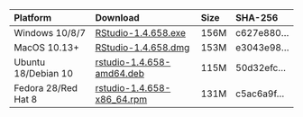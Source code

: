 
| Platform            | Download                                                                                                                                                              | Size | SHA-256                                                                                                              |
| :------------------ | :-------------------------------------------------------------------------------------------------------------------------------------------------------------------- | :--- | :------------------------------------------------------------------------------------------------------------------- |
| Windows 10/8/7      | <a href="https://s3.amazonaws.com/rstudio-ide-build/desktop/windows/RStudio-1.4.658.exe"><i class="fa fa-download"></i> RStudio-1.4.658.exe</a>                       | 156M | <span class="sha256" data-sha256="c627e880c4cf46dc174dfa28b85d52252c7bc83faede5151c15abca0a0003496">c627e880…</span> |
| MacOS 10.13+        | <a href="https://s3.amazonaws.com/rstudio-ide-build/desktop/macos/RStudio-1.4.658.dmg"><i class="fa fa-download"></i> RStudio-1.4.658.dmg</a>                         | 153M | <span class="sha256" data-sha256="e3043e9825ef0008804def5b87b9a860cb90758385116328ecbc4540fef35c95">e3043e98…</span> |
| Ubuntu 18/Debian 10 | <a href="https://s3.amazonaws.com/rstudio-ide-build/desktop/bionic/amd64/rstudio-1.4.658-amd64.deb"><i class="fa fa-download"></i> rstudio-1.4.658-amd64.deb</a>      | 115M | <span class="sha256" data-sha256="50d32efc91e685efbb33a25984baf7f7a92ce9496361c5bdb5a6778564829560">50d32efc…</span> |
| Fedora 28/Red Hat 8 | <a href="https://s3.amazonaws.com/rstudio-ide-build/desktop/centos8/x86_64/rstudio-1.4.658-x86_64.rpm"><i class="fa fa-download"></i> rstudio-1.4.658-x86\_64.rpm</a> | 131M | <span class="sha256" data-sha256="c5ac6a9f3a30d7650bf3052d66da08c63be7b8de3faab5e178f58d6e0bc2378b">c5ac6a9f…</span> |
